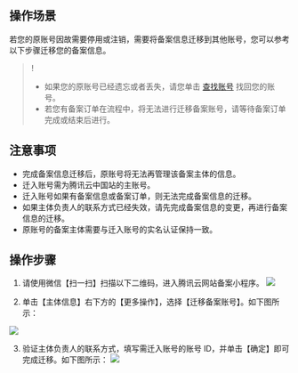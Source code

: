 ## 操作场景
若您的原账号因故需要停用或注销，需要将备案信息迁移到其他账号，您可以参考以下步骤迁移您的备案信息。

>!
>- 如果您的原账号已经遗忘或者丢失，请您单击 [查找账号](https://cloud.tencent.com/services/forgotAccount) 找回您的账号。
>- 若您有备案订单在流程中，将无法进行迁移备案账号，请等待备案订单完成或结束后进行。

## 注意事项
- 完成备案信息迁移后，原账号将无法再管理该备案主体的信息。
- 迁入账号需为腾讯云中国站的主账号。
- 迁入账号如果有备案信息或备案订单，则无法完成备案信息的迁移。
- 如果主体负责人的联系方式已经失效，请先完成备案信息的变更，再进行备案信息的迁移。
- 原账号的备案主体需要与迁入账号的实名认证保持一致。

## 操作步骤
1. 请使用微信【扫一扫】扫描以下二维码，进入腾讯云网站备案小程序。
![](https://main.qcloudimg.com/raw/77408d01454976dd76111eefbfb80c1b.png)

2. 单击【主体信息】右下方的【更多操作】，选择【迁移备案账号】。如下图所示：

![](https://main.qcloudimg.com/raw/ad91b6a90a18f46f233d148cda8c06fc.png)

3. 验证主体负责人的联系方式，填写需迁入账号的账号 ID，并单击【确定】即可完成迁移。如下图所示：
![](https://main.qcloudimg.com/raw/0efe770adc01c3964fa76981620da465.png)



